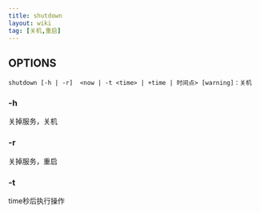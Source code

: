 ```yaml
---
title: shutdown
layout: wiki
tag: [关机,重启] 
---
```


## OPTIONS

``` 
shutdown [-h | -r]  <now | -t <time> | +time | 时间点> [warning]：关机
```

### -h

关掉服务，关机

### -r

关掉服务，重启

### -t <time>

time秒后执行操作